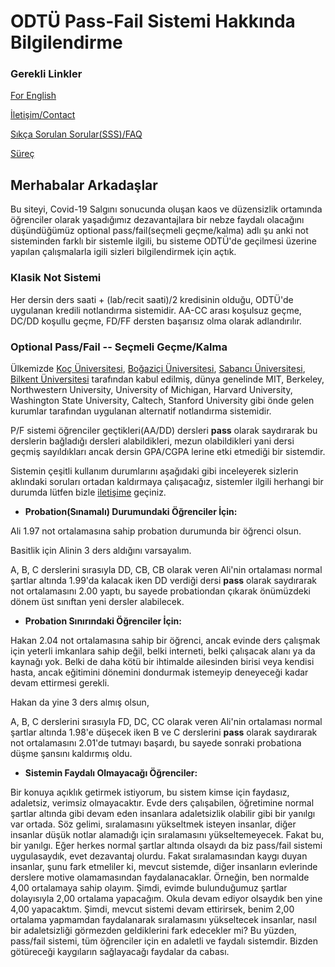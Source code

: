 # ODTÜ Pass-Fail Sistemi Hakkında Bilgilendirme 

### Gerekli Linkler
[For English](http://alperenkeles.me/pass-fail-metu/english/)

[İletişim/Contact](http://alperenkeles.me/pass-fail-metu/contact/)

[Sıkça Sorulan Sorular(SSS)/FAQ](http://alperenkeles.me/pass-fail-metu/faq/)

[Süreç](http://alperenkeles.me/pass-fail-metu/process/)
## Merhabalar Arkadaşlar

Bu siteyi, Covid-19 Salgını sonucunda oluşan kaos ve düzensizlik ortamında öğrenciler olarak yaşadığımız dezavantajlara bir nebze faydalı olacağını düşündüğümüz optional pass/fail(seçmeli geçme/kalma) adlı şu anki not sisteminden farklı bir sistemle ilgili, bu sisteme ODTÜ'de geçilmesi üzerine yapılan çalışmalarla igili sizleri bilgilendirmek için açtık.

### Klasik Not Sistemi

Her dersin ders saati + (lab/recit saati)/2 kredisinin olduğu, ODTÜ'de uygulanan kredili notlandırma sistemidir. AA-CC arası koşulsuz geçme, DC/DD koşullu geçme, FD/FF dersten başarısız olma olarak adlandırılır.

### Optional Pass/Fail -- Seçmeli Geçme/Kalma

Ülkemizde [Koç Üniversitesi](http://alperenkeles.me/pass-fail-metu/koc-mail.jpg), [Boğaziçi Üniversitesi](http://alperenkeles.me/pass-fail-metu/boun-mail), [Sabancı Üniversitesi](http://alperenkeles.me/pass-fail-metu/sabanci-mail.jpg), [Bilkent Üniversitesi](http://alperenkeles.me/pass-fail-metu/bilkent-mail) tarafından kabul edilmiş, dünya genelinde MIT, Berkeley, Northwestern University, University of Michigan, Harvard University, Washington State University, Caltech, Stanford University gibi önde gelen kurumlar tarafından uygulanan alternatif notlandırma sistemidir.

P/F sistemi öğrenciler geçtikleri(AA/DD) dersleri **pass** olarak saydırarak bu derslerin bağladığı dersleri alabildikleri, mezun olabildikleri yani dersi geçmiş sayıldıkları ancak dersin GPA/CGPA lerine etki etmediği bir sistemdir.

Sistemin çeşitli kullanım durumlarını aşağıdaki gibi inceleyerek sizlerin aklındaki soruları ortadan kaldırmaya çalışacağız, sistemler ilgili herhangi bir durumda lütfen bizle [iletişime](http://alperenkeles.me/pass-fail-metu/contact/) geçiniz.

- **Probation(Sınamalı) Durumundaki Öğrenciler İçin:**

Ali 1.97 not ortalamasına sahip probation durumunda bir öğrenci olsun. 

Basitlik için Alinin 3 ders aldığını varsayalım. 

A, B, C derslerini sırasıyla DD, CB, CB olarak veren Ali'nin ortalaması normal şartlar altında 1.99'da kalacak iken DD verdiği dersi **pass** olarak saydırarak not ortalamasını 2.00 yaptı, bu sayede probationdan çıkarak önümüzdeki dönem üst sınıftan yeni dersler alabilecek.

- **Probation Sınırındaki Öğrenciler İçin:**

Hakan 2.04 not ortalamasına sahip bir öğrenci, ancak evinde ders çalışmak için yeterli imkanlara sahip değil, belki interneti, belki çalışacak alanı ya da kaynağı yok. Belki de daha kötü bir ihtimalde ailesinden birisi veya kendisi hasta, ancak eğitimini dönemini dondurmak istemeyip deneyeceği kadar devam ettirmesi gerekli.

Hakan da yine 3 ders almış olsun,

A, B, C derslerini sırasıyla FD, DC, CC olarak veren Ali'nin ortalaması normal şartlar altında 1.98'e düşecek iken B ve C derslerini **pass** olarak saydırarak not ortalamasını 2.01'de tutmayı başardı, bu sayede sonraki probationa düşme şansını kaldırmış oldu.

- **Sistemin Faydalı Olmayacağı Öğrenciler:**

Bir konuya açıklık getirmek istiyorum, bu sistem kimse için faydasız, adaletsiz, verimsiz olmayacaktır. Evde ders çalışabilen, öğretimine normal şartlar altında gibi devam eden insanlara adaletsizlik olabilir gibi bir yanılgı var ortada. Söz gelimi, sıralamasını yükseltmek isteyen insanlar, diğer insanlar düşük notlar alamadığı için sıralamasını yükseltemeyecek. Fakat bu, bir yanılgı. Eğer herkes normal şartlar altında olsaydı da biz pass/fail sistemi uygulasaydık, evet dezavantaj olurdu. Fakat sıralamasından kaygı duyan insanlar, şunu fark etmeliler ki, mevcut sistemde, diğer insanların evlerinde derslere motive olamamasından faydalanacaklar. Örneğin, ben normalde 4,00 ortalamaya sahip olayım. Şimdi, evimde bulunduğumuz şartlar dolayısıyla 2,00 ortalama yapacağım. Okula devam ediyor olsaydık ben yine 4,00 yapacaktım. Şimdi, mevcut sistemi devam ettirirsek, benim 2,00 ortalama yapmamdan faydalanarak sıralamasını yükseltecek insanlar, nasıl bir adaletsizliği görmezden geldiklerini fark edecekler mi? Bu yüzden, pass/fail sistemi, tüm öğrenciler için en adaletli ve faydalı sistemdir. Bizden götüreceği kaygıların sağlayacağı faydalar da cabası.

